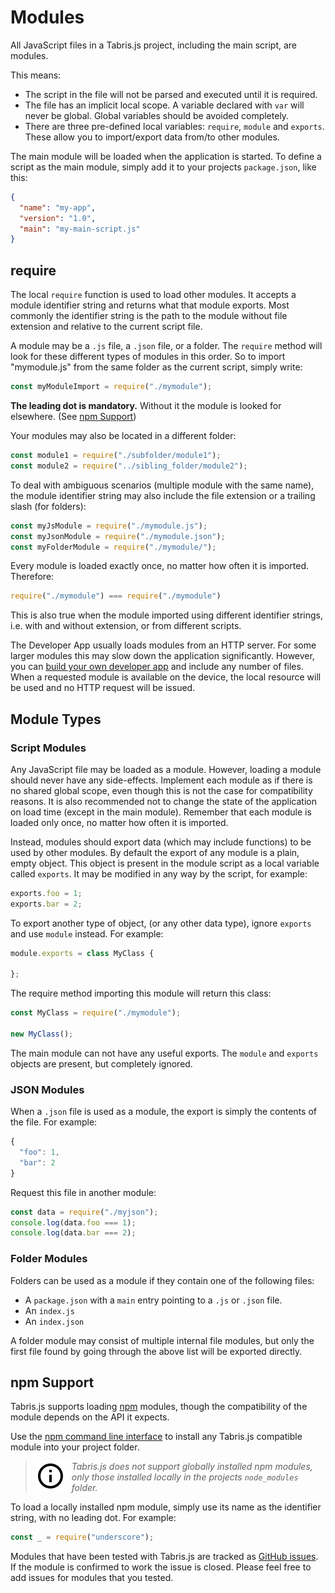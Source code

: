 # Modules

All JavaScript files in a Tabris.js project, including the main script, are modules.

This means:

* The script in the file will not be parsed and executed until it is required.
* The file has an implicit local scope. A variable declared with `var` will never be global. Global variables should be avoided completely.
* There are three pre-defined local variables: `require`, `module` and `exports`. These allow you to import/export data from/to other modules.

The main module will be loaded when the application is started. To define a script as the main module, simply add it to your projects `package.json`, like this:

```json
{
  "name": "my-app",
  "version": "1.0",
  "main": "my-main-script.js"
}
```

## require

The local `require` function is used to load other modules. It accepts a module identifier string and returns what that module exports.
Most commonly the identifier string is the path to the module without file extension and relative to the current script file.

A module may be a `.js` file, a `.json` file, or a folder. The `require` method will look for these different types of modules in this order. So to import "mymodule.js" from the same folder as the current script, simply write:

```js
const myModuleImport = require("./mymodule");
```

**The leading dot is mandatory.** Without it the module is looked for elsewhere. (See [npm Support](#npm-support))

Your modules may also be located in a different folder:

```js
const module1 = require("./subfolder/module1");
const module2 = require("../sibling_folder/module2");
```

To deal with ambiguous scenarios (multiple module with the same name), the module identifier string may also include the file extension or a trailing slash (for folders):

```js
const myJsModule = require("./mymodule.js");
const myJsonModule = require("./mymodule.json");
const myFolderModule = require("./mymodule/");
```

Every module is loaded exactly once, no matter how often it is imported. Therefore:

```js
require("./mymodule") === require("./mymodule")
```

This is also true when the module imported using different identifier strings, i.e. with and without extension, or from different scripts.

The Developer App usually loads modules from an HTTP server. For some larger modules this may slow down the application significantly. However, you can [build your own developer app](build.md) and include any number of files. When a requested module is available on the device, the local resource will be used and no HTTP request will be issued.

## Module Types

### Script Modules

Any JavaScript file may be loaded as a module. However, loading a module should never have any side-effects. Implement each module as if there is no shared global scope, even though this is not the case for compatibility reasons. It is also recommended not to change the state of the application on load time (except in the main module). Remember that each module is loaded only once, no matter how often it is imported.

Instead, modules should export data (which may include functions) to be used by other modules. By default the export of any module is a plain, empty object. This object is present in the module script as a local variable called `exports`. It may be modified in any way by the script, for example:

```js
exports.foo = 1;
exports.bar = 2;
```

To export another type of object, (or any other data type), ignore `exports` and use `module` instead. For example:

```js
module.exports = class MyClass {

};
```

The require method importing this module will return this class:

```js
const MyClass = require("./mymodule");

new MyClass();
```

The main module can not have any useful exports. The `module` and `exports` objects are present, but completely ignored.

### JSON Modules

When a `.json` file is used as a module, the export is simply the contents of the file. For example:

```js
{
  "foo": 1,
  "bar": 2
}
```

Request this file in another module:

```js
const data = require("./myjson");
console.log(data.foo === 1);
console.log(data.bar === 2);
```

### Folder Modules

Folders can be used as a module if they contain one of the following files:

* A `package.json` with a `main` entry pointing to a `.js` or `.json` file.
* An `index.js`
* An `index.json`

A folder module may consist of multiple internal file modules, but only the first file found by going through the above list will be exported directly.

## npm Support

Tabris.js supports loading [npm](https://www.npmjs.com) modules, though the compatibility of the module depends on the API it expects.

Use the [npm command line interface](https://www.npmjs.com/doc/) to install any Tabris.js compatible module into your project folder.

> <img align="left" src="img/note.png"> <i>Tabris.js does *not* support globally installed npm modules, only those installed locally in the projects `node_modules` folder.</i>

To load a locally installed npm module, simply use its name as the identifier string, with no leading dot. For example:

```js
const _ = require("underscore");
```

Modules that have been tested with Tabris.js are tracked as [GitHub issues](https://github.com/eclipsesource/tabris-js/issues?q=label%3A%22compatibility+npm%22). If the module is confirmed to work the issue is closed. Please feel free to add issues for modules that you tested.

